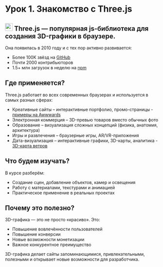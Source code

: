 # Урок 1. Знакомство с Three.js

## <img src="https://raw.githubusercontent.com/mrdoob/three.js/38bf5f47a8c01a1d12d16a41b4097dc9ee31daad/files/icon.svg" width="25" > **Three.js** — популярная js-библиотека для создания 3D-графики в браузере. 

Она появилась в 2010 году и с тех пор активно развивается:

- Более 100K звёзд на [GitHub](github.com/mrdoob/three.js)
- Почти 2000 контрибьюторов
- 1.5+ млн загрузок в неделю на [npm](https://www.npmjs.com/package/three)

## Где применяется?
Three.js работает во всех современных браузерах и используется в самых разных сферах:

- Креативные сайты – интерактивные портфолио, промо-страницы - [примеры на Awwwards](https://www.awwwards.com/websites/three-js/)
- Электронная коммерция – 3D-превью товаров вместо обычных фото
- Образование – визуализация сложных концепций (физика, анатомия, архитектура)
- Игры и развлечения – браузерные игры, AR/VR-приложения
- Дата-визуализация – интерактивные графики, 3D-карты, аналитика - [3D-карта ветров](https://earth.nullschool.net/) 

## Что будем изучать?
В курсе разберём:
- Создание сцен, добавление объектов, камер и освещения
- Работу с материалами, текстурами и анимацией
- Практическое применение в реальных проектах

## Почему это полезно?

3D-графика — это не просто «красиво». Это:
- Повышение вовлечённости пользователей
- Повышение конверсии 
- Новые возможности монетизации
- Важное конкурентное преимущество

3D-графика делает сайты запоминающимися, привлекательными, полезными и открывает новые возможности для разработчика.
